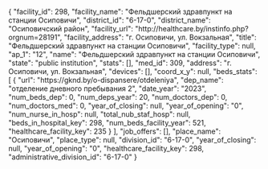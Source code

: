 {
    "facility_id": 298,
    "facility_name": "Фельдшерский здравпункт на станции Осиповичи",
    "district_id": "6-17-0",
    "district_name": "Осиповичский район",
    "facility_url": "http:\/\/healthcare.by\/instinfo.php?orgnum=28191",
    "facility_address": "г. Осиповичи, ул. Вокзальная",
    "title": "Фельдшерский здравпункт на станции Осиповичи",
    "facility_type": null,
    "ap_1": "12",
    "name": "Фельдшерский здравпункт на станции Осиповичи",
    "state": "public institution",
    "stats": [],
    "med_id": 309,
    "address": "г. Осиповичи, ул. Вокзальная",
    "devices": [],
    "coord_x_y": null,
    "beds_stats": [
        {
            "url": "https:\/\/gknd.by\/o-dispansere\/otdeleniya",
            "dep_name": "отделение дневного пребывания 2",
            "date_year": "2023",
            "num_beds_dep": 0,
            "num_deps_year": 20,
            "num_doctors_dep": 0,
            "num_doctors_med": 0,
            "year_of_closing": null,
            "year_of_opening": "0",
            "num_nurse_in_hosp": null,
            "total_nub_staf_hosp": null,
            "beds_in_hospital_key": 298,
            "num_beds_facility_year": 521,
            "healthcare_facility_key": 235
        }
    ],
    "job_offers": [],
    "place_name": "Осиповичи",
    "place_type": null,
    "division_id": "6-17-0",
    "year_of_closing": null,
    "year_of_opening": "0",
    "healthcare_facility_key": 298,
    "administrative_division_id": "6-17-0"
}